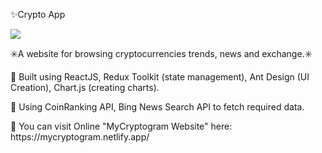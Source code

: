 <p>✨Crypto App </p>
<img src="https://user-images.githubusercontent.com/102354875/186860528-92b07c29-29d7-4579-a584-9267c3e8938c.png"></img>


<p>✳️A website for browsing cryptocurrencies trends, news and exchange.✳️</p>

<p>📍 Built using ReactJS, Redux Toolkit (state management), Ant Design (UI Creation), Chart.js (creating charts).</P>
<p>📍 Using CoinRanking API, Bing News Search API to fetch required data.</P>
<p>📍 You can visit Online "MyCryptogram Website" here: https://mycryptogram.netlify.app/</P>

